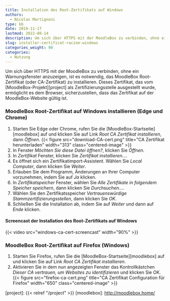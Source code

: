 ```yaml
---
title: Installation des Root-Zertifikats auf Windows
authors:
  - Nicolas Martignoni
type: kb
date: 2019-11-17
lastmod: 2022-08-14
description: Um sich über HTTPS mit der MoodleBox zu verbinden, ohne ein Warnungsfenster anzuzeigen, ist es notwendig, das MoodleBox Root-Zertifikat (oder CA-Zertifikat) zu installieren.
slug: installer-certificat-racine-windows
categories_weight: 90
categories:
  - Nutzung
---
```

Um sich über HTTPS mit der MoodleBox zu verbinden, ohne ein Warnungsfenster anzuzeigen, ist es notwendig, das MoodleBox Root-Zertifikat (oder CA-Zertifikat) zu installieren. Dieses Zertifikat, das vom [MoodleBox-Projekt][project] als Zertifizierungsstelle ausgestellt wurde, ermöglicht es dem Browser, sicherzustellen, dass das Zertifikat auf der MoodleBox-Website gültig ist.

### MoodleBox Root-Zertifikat auf Windows installieren (Edge und Chrome)

1. Starten Sie Edge oder Chrome, rufen Sie die [MoodleBox-Startseite][moodlebox] auf und klicken Sie auf Link _Root CA Zertifikat installieren_, dann _Öffnen_.
  {{< figure src="download-CA-cert.png" title="CA Zertifikat herunterladen" width="313" class="centered-image" >}}
2. In Fenster _Möchten Sie diese Datei öffnen?_, klicken Sie _Öffnen_.
3. In _Zertifikat_ Fenster, klicken Sie _Zertifikat installieren…_.
4. Es öffnet sich ein Zertifikatimport-Assistent. Wählen Sie _Local Computer_, dann klicken Sie _Weiter_.
5. Erlauben Sie dem Programm, Änderungen an Ihrer Computer vorzunehmen, indem Sie auf _Ja_ klicken.
6. In _Zertifikatspeicher_ Fenster, wählen Sie _Alle Zertifikate in folgendem Speicher speichern_, dann klicken Sie _Durchsuchen…_.
7. Wählen Sie den Zertifikatsspeicher _Vertrauenswürdige Stammzertifizierungsstellen_, dann klicken Sie _OK_.
8. Schließen Sie die Installation ab, indem Sie auf _Weiter_ und dann auf _Ende_ klicken.

#### Screencast der Installation des Root-Zertifikats auf Windows

{{< video src="windows-ca-cert-screencast" width="90%" >}}

### MoodleBox Root-Zertifikat auf Firefox (Windows)

1. Starten Sie Firefox, rufen Sie die [MoodleBox-Startseite][moodlebox] auf und klicken Sie auf Link _Root CA Zertifikat installieren_.
2. Aktivieren Sie in dem nun angezeigten Fenster das Kontrollkästchen _Dieser CA vertrauen, um Websites zu identifizieren_ und klicken Sie OK.
  {{< figure src="firefox-ca-cert.png" title="CA Zertifikat Configuration für Firefox" width="650" class="centered-image" >}}

  [project]: {{< relref "/project" >}}
  [moodlebox]: http://moodlebox.home/
